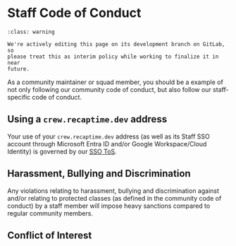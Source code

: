 # Staff Code of Conduct

```{admonition} This policy is currently a working draft.
:class: warning

We're actively editing this page on its development branch on GitLab, so
please treat this as interim policy while working to finalize it in near
future.
```

As a community maintainer or squad member, you should be a example of not only following our
community code of conduct, but also follow our staff-specific code of conduct.

## Using a `crew.recaptime.dev` address

Your use of your `crew.recaptime.dev` address (as well as its Staff SSO account through
Microsoft Entra ID and/or Google Workspace/Cloud Identity) is governed by our [SSO ToS][sso-tos].

[sso-tos]: https://docs.google.com/document/d/14Gnk2EyTEU95dDGu_iozxuw6cKBhX0MQ7HmanvOnY1U/edit?usp=sharing

## Harassment, Bullying and Discrimination

Any violations relating to harassment, bullying and discrimination against and/or
relating to protected classes (as defined in the community code of conduct) by
a staff member will impose heavy sanctions compared to regular community members.

## Conflict of Interest

